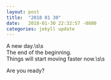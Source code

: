```yaml
---
layout: post
title:  "2018 01 30"
date:   2018-01-30 22:32:57 -0800
categories: jekyll update
---
```


A new day.\s\s  
The end of the beginning.  
Things will start moving faster now.\s\s  

Are you ready?
